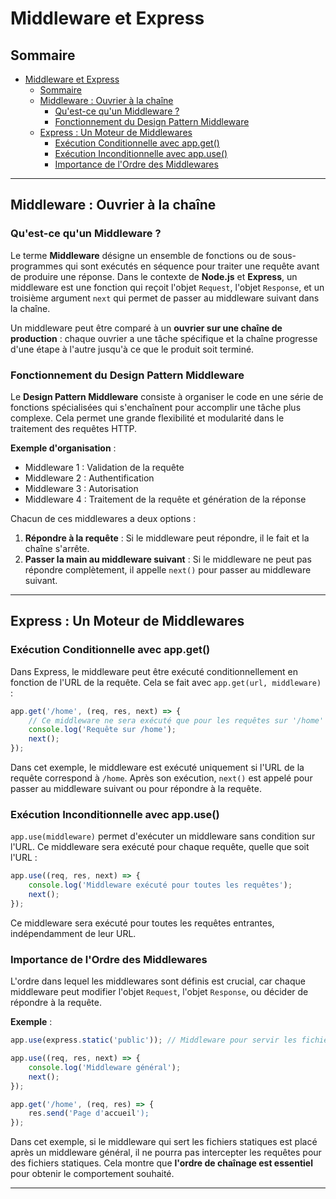 
# Middleware et Express

## Sommaire
- [Middleware et Express](#middleware-et-express)
  - [Sommaire](#sommaire)
  - [Middleware : Ouvrier à la chaîne](#middleware--ouvrier-à-la-chaîne)
    - [Qu'est-ce qu'un Middleware ?](#quest-ce-quun-middleware-)
    - [Fonctionnement du Design Pattern Middleware](#fonctionnement-du-design-pattern-middleware)
  - [Express : Un Moteur de Middlewares](#express--un-moteur-de-middlewares)
    - [Exécution Conditionnelle avec app.get()](#exécution-conditionnelle-avec-appget)
    - [Exécution Inconditionnelle avec app.use()](#exécution-inconditionnelle-avec-appuse)
    - [Importance de l'Ordre des Middlewares](#importance-de-lordre-des-middlewares)

---

## Middleware : Ouvrier à la chaîne

### Qu'est-ce qu'un Middleware ?
Le terme **Middleware** désigne un ensemble de fonctions ou de sous-programmes qui sont exécutés en séquence pour traiter une requête avant de produire une réponse. Dans le contexte de **Node.js** et **Express**, un middleware est une fonction qui reçoit l'objet `Request`, l'objet `Response`, et un troisième argument `next` qui permet de passer au middleware suivant dans la chaîne.

Un middleware peut être comparé à un **ouvrier sur une chaîne de production** : chaque ouvrier a une tâche spécifique et la chaîne progresse d'une étape à l'autre jusqu'à ce que le produit soit terminé.

### Fonctionnement du Design Pattern Middleware
Le **Design Pattern Middleware** consiste à organiser le code en une série de fonctions spécialisées qui s'enchaînent pour accomplir une tâche plus complexe. Cela permet une grande flexibilité et modularité dans le traitement des requêtes HTTP.

**Exemple d'organisation** :
- Middleware 1 : Validation de la requête
- Middleware 2 : Authentification
- Middleware 3 : Autorisation
- Middleware 4 : Traitement de la requête et génération de la réponse

Chacun de ces middlewares a deux options :
1. **Répondre à la requête** : Si le middleware peut répondre, il le fait et la chaîne s'arrête.
2. **Passer la main au middleware suivant** : Si le middleware ne peut pas répondre complètement, il appelle `next()` pour passer au middleware suivant.

---

## Express : Un Moteur de Middlewares

### Exécution Conditionnelle avec app.get()
Dans Express, le middleware peut être exécuté conditionnellement en fonction de l'URL de la requête. Cela se fait avec `app.get(url, middleware)` :

```javascript
app.get('/home', (req, res, next) => {
    // Ce middleware ne sera exécuté que pour les requêtes sur '/home'
    console.log('Requête sur /home');
    next();
});
```

Dans cet exemple, le middleware est exécuté uniquement si l'URL de la requête correspond à `/home`. Après son exécution, `next()` est appelé pour passer au middleware suivant ou pour répondre à la requête.

### Exécution Inconditionnelle avec app.use()
`app.use(middleware)` permet d'exécuter un middleware sans condition sur l'URL. Ce middleware sera exécuté pour chaque requête, quelle que soit l'URL :

```javascript
app.use((req, res, next) => {
    console.log('Middleware exécuté pour toutes les requêtes');
    next();
});
```

Ce middleware sera exécuté pour toutes les requêtes entrantes, indépendamment de leur URL.

### Importance de l'Ordre des Middlewares
L'ordre dans lequel les middlewares sont définis est crucial, car chaque middleware peut modifier l'objet `Request`, l'objet `Response`, ou décider de répondre à la requête.

**Exemple** :
```javascript
app.use(express.static('public')); // Middleware pour servir les fichiers statiques

app.use((req, res, next) => {
    console.log('Middleware général');
    next();
});

app.get('/home', (req, res) => {
    res.send('Page d'accueil');
});
```

Dans cet exemple, si le middleware qui sert les fichiers statiques est placé après un middleware général, il ne pourra pas intercepter les requêtes pour des fichiers statiques. Cela montre que **l'ordre de chaînage est essentiel** pour obtenir le comportement souhaité.

---
